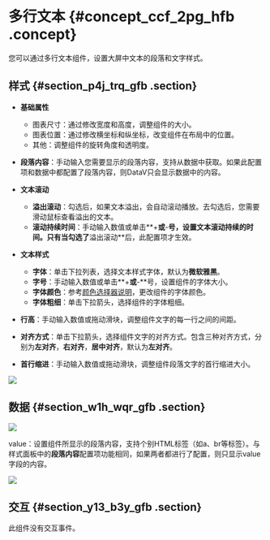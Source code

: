 # 多行文本 {#concept_ccf_2pg_hfb .concept}

您可以通过多行文本组件，设置大屏中文本的段落和文字样式。

## 样式 {#section_p4j_trq_gfb .section}

-   **基础属性**

    -   图表尺寸：通过修改宽度和高度，调整组件的大小。
    -   图表位置：通过修改横坐标和纵坐标，改变组件在布局中的位置。
    -   其他：调整组件的旋转角度和透明度。
-   **段落内容**：手动输入您需要显示的段落内容，支持从数据中获取。如果此配置项和数据中都配置了段落内容，则DataV只会显示数据中的内容。
-   **文本滚动**
    -   **溢出滚动**：勾选后，如果文本溢出，会自动滚动播放。去勾选后，您需要滑动鼠标查看溢出的文本。
    -   **滚动持续时间**：手动输入数值或单击**+**或**-**号，设置文本滚动持续的时间。只有当勾选了**溢出滚动**后，此配置项才生效。
-   **文本样式**
    -   **字体**：单击下拉列表，选择文本样式字体，默认为**微软雅黑**。
    -   **字号**：手动输入数值或单击**+**或**-**号，设置组件的字体大小。
    -   **字体颜色**：参考[颜色选择器说明](cn.zh-CN/用户指南/管理组件/设置组件样式/配置项说明.md#section_kdw_vj4_t2b)，更改组件的字体颜色。
    -   **字体粗细**：单击下拉箭头，选择组件的字体粗细。
-   **行高**：手动输入数值或拖动滑块，调整组件文字的每一行之间的间距。
-   **对齐方式**：单击下拉箭头，选择组件文字的对齐方式。包含三种对齐方式，分别为**左对齐**，**右对齐**，**居中对齐**，默认为**左对齐**。
-   **首行缩进**：手动输入数值或拖动滑块，调整组件段落文字的首行缩进大小。

![](http://static-aliyun-doc.oss-cn-hangzhou.aliyuncs.com/assets/img/22145/154174406413092_zh-CN.png)

## 数据 {#section_w1h_wqr_gfb .section}

![](http://static-aliyun-doc.oss-cn-hangzhou.aliyuncs.com/assets/img/22145/154174406413096_zh-CN.png)

value：设置组件所显示的段落内容，支持个别HTML标签（如a、br等标签）。与样式面板中的**段落内容**配置项功能相同，如果两者都进行了配置，则只显示value字段的内容。

![](http://static-aliyun-doc.oss-cn-hangzhou.aliyuncs.com/assets/img/22145/154174406413099_zh-CN.png)

## 交互 {#section_y13_b3y_gfb .section}

此组件没有交互事件。

